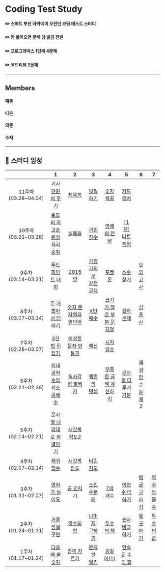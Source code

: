 
# **Coding Test Study**
#### ✏️ 스마트 부산 아카데미 오전반 코딩 테스트 스터디
#### ✏️ 안 풀어오면 문제 당 벌금 천원
#### 
#### ✏️ 프로그래머스 1단계 4문제
#### ✏️ 코드리뷰 2문제
-----
## **Members**
#### 재윤
#### 다은
#### 의준
#### 수지
-----
## **📅 스터디 일정**

| |1|2|3|4|5|6|7|
|:-:|:-:|:-:|:-:|:-:|:-:|:-:|:-:|
|11주차(03.28~04.04)|[기사단원의 무기](https://www.acmicpc.net/problem/1949)|[체육복](https://www.acmicpc.net/problem/17831)|[덧칠하기](https://www.acmicpc.net/problem/1520)|[숫자짝꿍](https://www.acmicpc.net/problem/9019)|[카드뭉치](https://www.acmicpc.net/problem/9019)|
|10주차(03.21~03.28)|[로또의 최고순위와 최저순위](https://www.acmicpc.net/problem/1949)|[실패율](https://www.acmicpc.net/problem/17831)|[과일 장수](https://www.acmicpc.net/problem/1520)|[명예의 전당](https://www.acmicpc.net/problem/9019)|[[1차]다트게임](https://www.acmicpc.net/problem/9019)|
|9주차(03.14~03.21)|[푸드 파이트 대회](https://www.acmicpc.net/problem/1949)|[2016년](https://www.acmicpc.net/problem/17831)|[가장 가까운 같은 글자](https://www.acmicpc.net/problem/1520)|[포켓몬](https://www.acmicpc.net/problem/9019)|[소수 찾기](https://www.acmicpc.net/problem/9019)|[모의고사](https://www.acmicpc.net/problem/9019)||[소수 만들기](https://www.acmicpc.net/problem/9019)|[재귀함수 문제](https://www.acmicpc.net/problem/9019)|
|8주차(03.07~03.14)|[두 개 뽑아서 더하기](https://www.acmicpc.net/problem/1949)|[숫자 문자열과 영단어](https://www.acmicpc.net/problem/17831)|[K번째수](https://www.acmicpc.net/problem/1520)|[크기가 작은 부분 문자열](https://www.acmicpc.net/problem/9019)|[콜라 문제](https://www.acmicpc.net/problem/9019)|[삼총사](https://www.acmicpc.net/problem/9019)||[최소직사각형](https://www.acmicpc.net/problem/9019)|
|7주차(02.28~03.07)|[3진법 뒤집기](https://www.acmicpc.net/problem/1949)|[이상한 문자 만들기](https://www.acmicpc.net/problem/17831)|[예산](https://www.acmicpc.net/problem/1520)|[시저 암호](https://www.acmicpc.net/problem/9019)|
|6주차(02.21~02.28)|[최대공약수와 최소공배수](https://www.acmicpc.net/problem/1949)|[직사각형 별찍기](https://www.acmicpc.net/problem/17831)|[행렬의 덧셈](https://www.acmicpc.net/problem/1520)|[부족한 금액 계산하기](https://www.acmicpc.net/problem/9019)|[문자열 다루기 기본](https://www.acmicpc.net/problem/9019)|[재귀함수 문제 2](https://www.acmicpc.net/problem/9019)|
|5주차(02.14~02.21)|[문자열 내맘대로 정렬하기](https://www.acmicpc.net/problem/1949)|[시간복잡도2](https://www.acmicpc.net/problem/17831)|
|4주차(02.07~02.14)|[재귀함수](https://www.acmicpc.net/problem/1949)|[시간복잡도](https://www.acmicpc.net/problem/17831)|[비밀지도](https://www.acmicpc.net/problem/1520)
|3주차(01.31~02.07)|[영어가 싫어요](https://www.acmicpc.net/problem/1949)|[공 던지기](https://www.acmicpc.net/problem/17831)|[소인수분해](https://www.acmicpc.net/problem/1520)|[7의 개수](https://www.acmicpc.net/problem/9019)|[이진수 더하기](https://www.acmicpc.net/problem/9019)|[평균 구하기](https://www.acmicpc.net/problem/9019)|[짝수와 홀수](https://www.acmicpc.net/problem/9019)|
|2주차(01.24~01.31)|[거품정렬 구현](https://www.acmicpc.net/problem/1949)|[약수의 합](https://www.acmicpc.net/problem/17831)|[나머지 구하기](https://www.acmicpc.net/problem/1520)|[두수의 차](https://www.acmicpc.net/problem/9019)|[숫자 비교하기](https://www.acmicpc.net/problem/9019)|[몫 구하기](https://www.acmicpc.net/problem/9019)|[두수의 곱](https://www.acmicpc.net/problem/9019)|
|1주차(01.17~01.24)|[다음에 올 숫자](https://www.acmicpc.net/problem/1949)|[종이 자르기](https://www.acmicpc.net/problem/17831)|[문자열 밀기](https://www.acmicpc.net/problem/1520)|[옹알이(1)](https://www.acmicpc.net/problem/9019)|[연속된 수의 합](https://www.acmicpc.net/problem/9019)|



